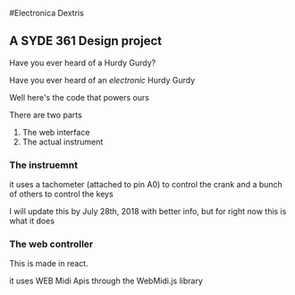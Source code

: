 #Electronica Dextris
## A SYDE 361 Design project

Have you ever heard of a Hurdy Gurdy?

Have you ever heard of an _electronic_ Hurdy Gurdy

Well here's the code that powers ours

There are two parts 

1. The web interface
2. The actual instrument

### The instruemnt

it uses a tachometer (attached to pin A0) to control the crank
and a bunch of others to control the keys

I will update this by July 28th, 2018 with better info, but for right now this is what it does


### The web controller

This is made in react.

it uses WEB Midi Apis through the WebMidi.js library
